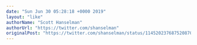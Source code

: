 ```yaml
---
date: "Sun Jun 30 05:28:18 +0000 2019"
layout: "like"
authorName: "Scott Hanselman"
authorUrl: "https://twitter.com/shanselman"
originalPost: "https://twitter.com/shanselman/status/1145202376875208704"
---
```

